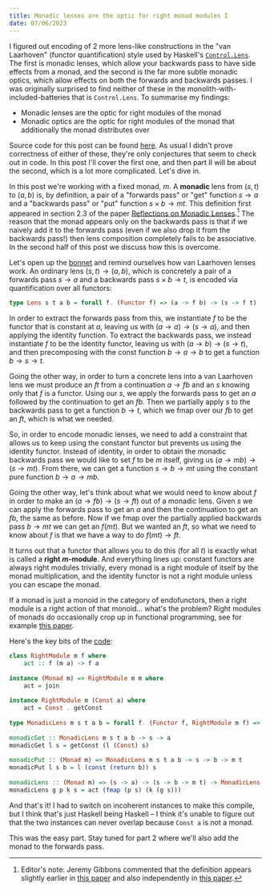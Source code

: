 ```yaml
---
title: Monadic lenses are the optic for right monad modules I
date: 07/06/2023
---
```


I figured out encoding of 2 more lens-like constructions in the "van Laarhoven" (functor quantification) style used by Haskell's [`Control.Lens`](https://hackage.haskell.org/package/lens-5.2.2/docs/Control-Lens.html). The first is monadic lenses, which allow your backwards pass to have side effects from a monad, and the second is the far more subtle monadic optics, which allow effects on both the forwards and backwards passes. I was originally surprised to find neither of these in the monolith-with-included-batteries that is `Control.Lens`. To summarise my findings:

- Monadic lenses are the optic for right modules of the monad
- Monadic optics are the optic for right modules of the monad that additionally the monad distributes over

Source code for this post can be found [here](https://github.com/CyberCat-Institute/cybercat-core/blob/master/src/Cybercat/Sketches/MonadicLens.hs). As usual I didn't prove correctness of either of these, they're only conjectures that seem to check out in code. In this post I'll cover the first one, and then part II will be about the second, which is a lot more complicated. Let's dive in.

In this post we're working with a fixed monad, $m$. A **monadic** lens from $(s, t)$ to $(a, b)$ is, by definition, a pair of a "forwards pass" or "get" function $s \to a$ and a "backwards pass" or "put" function $s \times b \to m t$. This definition first appeared in section 2.3 of the paper [Reflections on Monadic Lenses](https://www.cs.ox.ac.uk/jeremy.gibbons/publications/mlenses.pdf).[^1] The reason that the monad appears only on the backwards pass is that if we naively add it to the forwards pass (even if we also drop it from the backwards pass!) then lens composition completely fails to be associative. In the second half of this post we discuss how this is overcome.

[^1]: Editor's note: Jeremy Gibbons commented that the definition appears slightly earlier in [this paper](https://www.cs.ox.ac.uk/people/jeremy.gibbons/publications/entangled.pdf) and also independently in [this paper](https://dl.acm.org/doi/10.1145/2543728.2543737).

Let's open up the [bonnet](https://gaystepdadblog.wordpress.com/wp-content/uploads/2017/02/lets-dothings-together.png) and remind ourselves how van Laarhoven lenses work. An ordinary lens $(s, t) \to (a, b)$, which is concretely a pair of a forwards pass $s \to a$ and a backwards pass $s \times b \to t$, is encoded via quantification over all functors:
```haskell
type Lens s t a b = forall f. (Functor f) => (a -> f b) -> (s -> f t)
```

In order to extract the forwards pass from this, we instantiate $f$ to be the functor that is constant at $a$, leaving us with $(a \to a) \to (s \to a)$, and then applying the identity function. To extract the backwards pass, we instead instantiate $f$ to be the identity functor, leaving us with $(a \to b) \to (s \to t)$, and then precomposing with the const function $b \to a \to b$ to get a function $b \to s \to t$. 

Going the other way, in order to turn a concrete lens into a van Laarhoven lens we must produce an $f t$ from a continuation $a \to f b$ and an $s$ knowing only that $f$ is a functor. Using our $s$, we apply the forwards pass to get an $a$ followed by the continuation to get an $f b$. Then we partially apply $s$ to the backwards pass to get a function $b \to t$, which we fmap over our $f b$ to get an $f t$, which is what we needed.

So, in order to encode monadic lenses, we need to add a constraint that allows us to keep using the constant functor but prevents us using the identity functor. Instead of identity, in order to obtain the monadic backwards pass we would like to set $f$ to be $m$ itself, giving us $(a \to m b) \to (s \to m t)$. From there, we can get a function $s \to b \to m t$ using the constant pure function $b \to a \to m b$.

Going the other way, let's think about what we would need to know about $f$ in order to make an $(a \to f b) \to (s \to f t)$ out of a monadic lens. Given $s$ we can apply the forwards pass to get an $a$ and then the continuation to get an $f b$, the same as before. Now if we fmap over the partially applied backwards pass $b \to m t$ we can get an $f (m t)$. But we wanted an $f t$, so what we need to know about $f$ is that we have a way to do $f (m t) \to f t$.

It turns out that a functor that allows you to do this (for all $t$) is exactly what is called a **right $m$-module**. And everything lines up: constant functors are always right modules trivially, every monad is a right module of itself by the monad multiplication, and the identity functor is not a right module unless you can escape the monad.

If a monad is just a monoid in the category of endofunctors, then a right module is a right action of that monoid... what's the problem? Right modules of monads do occasionally crop up in functional programming, see for example [this paper](https://research-information.bris.ac.uk/ws/portalfiles/portal/87127912/Nicolas_Wu_String_Diagrams_for_Free_Monads.pdf).

Here's the key bits of the [code](https://github.com/CyberCat-Institute/cybercat-core/blob/master/src/Cybercat/Sketches/MonadicLens.hs):
```haskell
class RightModule m f where
    act :: f (m a) -> f a
 
instance (Monad m) => RightModule m m where
    act = join
 
instance RightModule m (Const a) where
    act = Const . getConst
 
type MonadicLens m s t a b = forall f. (Functor f, RightModule m f) => LensLike f s t a b
 
monadicGet :: MonadicLens m s t a b -> s -> a
monadicGet l s = getConst (l (Const) s)
 
monadicPut :: (Monad m) => MonadicLens m s t a b -> s -> b -> m t
monadicPut l s b = l (const (return b)) s
 
monadicLens :: (Monad m) => (s -> a) -> (s -> b -> m t) -> MonadicLens m s t a b
monadicLens g p k s = act (fmap (p s) (k (g s)))
```

And that's it! I had to switch on incoherent instances to make this compile, but I think that's just Haskell being Haskell – I think it's unable to figure out that the two instances can never overlap because `Const a` is not a monad.

This was the easy part. Stay tuned for part 2 where we'll also add the monad to the forwards pass.
